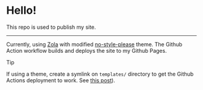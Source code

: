 # Hello!

This repo is used to publish my site.

---

Currently, using [Zola](https://github.com/getzola/zola) with modified [no-style-please](https://github.com/atgumx/no-style-please) theme. The Github Action workflow builds and deploys the site to my Github Pages.

> [!TIP]
> If using a theme, create a symlink on `templates/` directory to get the Github Actions deployment to work. See [this post](https://github.com/shalzz/zola-deploy-action/issues/76#issuecomment-1638917318)).
